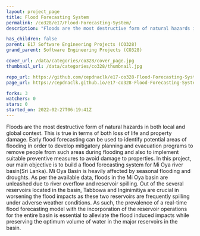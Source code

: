 ```yaml
---
layout: project_page
title: Flood Forecasting System
permalink: /co328/e17/Flood-Forecasting-System/
description: "Floods are the most destructive form of natural hazards in both local and global context. This is true in terms of both loss of life and property damage. Early flood forecasting can be used to identify potential areas of flooding in order to develop mitigatory planning and evacuation programs to remove people from such areas during flooding and also to implement suitable preventive measures to avoid damage to properties. In this project, our main objective is to build a flood forecasting system for Mi Oya river basin(Sri Lanka). Mi Oya Basin is heavily affected by seasonal flooding and droughts. As per the available data, floods in the Mi Oya basin are unleashed due to river overflow and reservoir spilling. Out of the several reservoirs located in the basin, Tabbowa and Inginimitiya are crucial in worsening the flood impacts as these two reservoirs are frequently spilling under adverse weather conditions. As such, the prevalence of a real-time flood forecasting model with the incorporation of the reservoir operations for the entire basin is essential to alleviate the flood induced impacts while preserving the optimum volume of water in the major reservoirs in the basin."

has_children: false
parent: E17 Software Engineering Projects (CO328)
grand_parent: Software Engineering Projects (CO328)

cover_url: /data/categories/co328/cover_page.jpg
thumbnail_url: /data/categories/co328/thumbnail.jpg

repo_url: https://github.com/cepdnaclk/e17-co328-Flood-Forecasting-System
page_url: https://cepdnaclk.github.io/e17-co328-Flood-Forecasting-System

forks: 3
watchers: 0
stars: 0
started_on: 2022-02-27T06:19:41Z
---
```

Floods are the most destructive form of natural hazards in both local and global context. This is true in terms of both loss of life and property damage. Early flood forecasting can be used to identify potential areas of flooding in order to develop mitigatory planning and evacuation programs to remove people from such areas during flooding and also to implement suitable preventive measures to avoid damage to properties. In this project, our main objective is to build a flood forecasting system for Mi Oya river basin(Sri Lanka). Mi Oya Basin is heavily affected by seasonal flooding and droughts. As per the available data, floods in the Mi Oya basin are unleashed due to river overflow and reservoir spilling. Out of the several reservoirs located in the basin, Tabbowa and Inginimitiya are crucial in worsening the flood impacts as these two reservoirs are frequently spilling under adverse weather conditions. As such, the prevalence of a real-time flood forecasting model with the incorporation of the reservoir operations for the entire basin is essential to alleviate the flood induced impacts while preserving the optimum volume of water in the major reservoirs in the basin.

